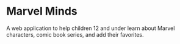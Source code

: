 # Marvel Minds  

A web application to help children 12 and under learn about Marvel characters, comic book series, and add their favorites.  
